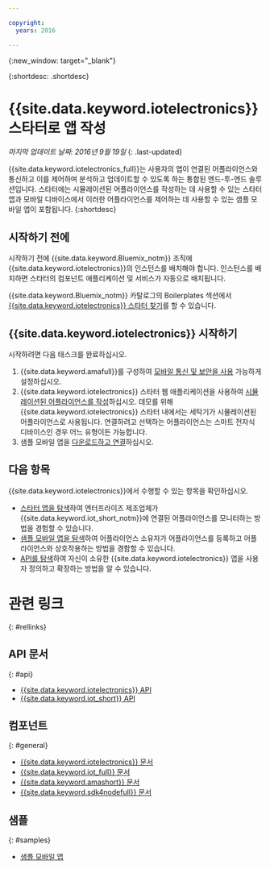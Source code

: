 ```yaml
---

copyright:
  years: 2016

---
```


{:new_window: target="\_blank"}

{:shortdesc: .shortdesc}


# {{site.data.keyword.iotelectronics}} 스타터로 앱 작성
*마지막 업데이트 날짜: 2016년 9월 19일*
{: .last-updated}

{{site.data.keyword.iotelectronics_full}}는 사용자의 앱이 연결된 어플라이언스와 통신하고 이를 제어하며 분석하고 업데이트할 수 있도록 하는 통합된 엔드-투-엔드 솔루션입니다. 스타터에는 시뮬레이션된 어플라이언스를 작성하는 데 사용할 수 있는 스타터 앱과 모바일 디바이스에서 이러한 어플라이언스를 제어하는 데 사용할 수 있는 샘플 모바일 앱이 포함됩니다.
{:shortdesc}

## 시작하기 전에

시작하기 전에 {{site.data.keyword.Bluemix_notm}} 조직에 {{site.data.keyword.iotelectronics}}의 인스턴스를 배치해야
합니다. 인스턴스를 배치하면 스타터의 컴포넌트 애플리케이션 및 서비스가 자동으로 배치됩니다. 

 {{site.data.keyword.Bluemix_notm}} 카탈로그의 Boilerplates 섹션에서 [{{site.data.keyword.iotelectronics}} 스타터 찾기](https://console.{DomainName}/catalog/starters/iot-for-electronics-starter/)를 할 수 있습니다.   

## {{site.data.keyword.iotelectronics}} 시작하기
시작하려면 다음 태스크를 완료하십시오. 

1. {{site.data.keyword.amafull}}를 구성하여 [모바일 통신 및 보안을 사용](iotelectronics_config_mca.html) 가능하게 설정하십시오. 
2. {{site.data.keyword.iotelectronics}} 스타터 웹 애플리케이션을 사용하여 [시뮬레이션된 어플라이언스를 작성](iot4ecreatingappliances.html)하십시오. 데모를 위해 {{site.data.keyword.iotelectronics}} 스타터 내에서는 세탁기가 시뮬레이션된 어플라이언스로 사용됩니다. 연결하려고 선택하는 어플라이언스는 스마트 전자식 디바이스인 경우 어느 유형이든 가능합니다. 
3. 샘플 모바일 앱을 [다운로드하고 연결](iotelectronics_config_mobile.html)하십시오. 


## 다음 항목
{{site.data.keyword.iotelectronics}}에서 수행할 수 있는 항목을 확인하십시오.

- [스타터 앱을 탐색](iot4ecreatingappliances.html)하여 엔터프라이즈 제조업체가 {{site.data.keyword.iot_short_notm}}에 연결된 어플라이언스를 모니터하는 방법을 경험할 수 있습니다. 
- [샘플 모바일 앱을 탐색](iotelectronics_config_mobile.html)하여 어플라이언스 소유자가 어플라이언스를 등록하고 어플라이언스와 상호작용하는 방법을 경함할 수 있습니다. 
- [API를 탐색](http://ibmiotforelectronics.mybluemix.net/public/iot4eregistrationapi.html)하여 자신이 소유한 {{site.data.keyword.iotelectronics}} 앱을 사용자 정의하고 확장하는 방법을 알 수 있습니다. 

# 관련 링크
{: #rellinks}
## API 문서
{: #api}
* [{{site.data.keyword.iotelectronics}} API](http://ibmiotforelectronics.mybluemix.net/public/iot4eregistrationapi.html)
* [{{site.data.keyword.iot_short}} API](https://developer.ibm.com/iotfoundation/recipes/api-documentation/)


## 컴포넌트
{: #general}

* [{{site.data.keyword.iotelectronics}} 문서](iotelectronics_overview.html)
* [{{site.data.keyword.iot_full}} 문서](https://new-console.ng.bluemix.net/docs/services/IoT/index.html)
*  [{{site.data.keyword.amashort}} 문서](https://new-console.ng.bluemix.net/docs/services/mobileaccess/overview.html)
* [{{site.data.keyword.sdk4nodefull}} 문서](https://new-console.ng.bluemix.net/docs/runtimes/nodejs/index.html#nodejs_runtime)

## 샘플
{: #samples}
* [샘플 모바일 앱](https://new-console.ng.bluemix.net/docs/starters/IotElectronics/iotelectronics_config_mobile.html)
